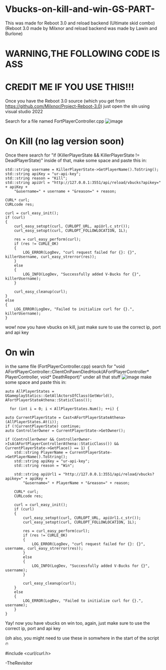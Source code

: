 # Vbucks-on-kill-and-win-GS-PART-
This was made for Reboot 3.0 and reload backend (Ultimate skid combo)
(Reboot 3.0 made by Milxnor and reload backend was made by Lawin and Burlone)

# WARNING,THE FOLLOWING CODE IS ASS

# CREDIT ME IF YOU USE THIS!!!

Once you have the Reboot 3.0 source (which you get from https://github.com/Milxnor/Project-Reboot-3.0) just open the sln using visual studio 2022

Search for a file named FortPlayerController.cpp
![image](https://github.com/user-attachments/assets/9a769355-96dd-4f22-90ba-00be93dec689)

# On Kill (no lag version soon)

Once there search for "if (KillerPlayerState && KillerPlayerState != DeadPlayerState)" inside of that, make some space and paste this in:

    std::string username = KillerPlayerState->GetPlayerName().ToString(); 
    std::string apiKey = "ur-api-key";
    std::string reason = "Kill";
    std::string apiUrl = "http://127.0.0.1:3551/api/reload/vbucks?apikey=" + apiKey +
        "&username=" + username + "&reason=" + reason;

    CURL* curl;
    CURLcode res;

    curl = curl_easy_init();
    if (curl)
    {
        curl_easy_setopt(curl, CURLOPT_URL, apiUrl.c_str());
        curl_easy_setopt(curl, CURLOPT_FOLLOWLOCATION, 1L);

        res = curl_easy_perform(curl);
        if (res != CURLE_OK)
        {
            LOG_ERROR(LogDev, "curl request failed for {}: {}", killerUsername, curl_easy_strerror(res));
        }
        else
        {
            LOG_INFO(LogDev, "Successfully added V-Bucks for {}", killerUsername);
        }

        curl_easy_cleanup(curl);
    }
    else
    {
        LOG_ERROR(LogDev, "Failed to initialize curl for {}.", killerUsername);
    }


wow! now you have vbucks on kill, just make sure to use the correct ip, port and api key


# On win

in the same file (FortPlayerController.cpp) search for "void AFortPlayerController::ClientOnPawnDiedHook(AFortPlayerController* PlayerController, void* DeathReport)"
under all that stuff
![image](https://github.com/user-attachments/assets/3316564c-1a61-4505-a289-f863614b3d88)
make some space and paste this in:


    auto AllPlayerStates = UGameplayStatics::GetAllActorsOfClass(GetWorld(), AFortPlayerStateAthena::StaticClass()); 

      for (int i = 0; i < AllPlayerStates.Num(); ++i) {

	auto CurrentPlayerState = Cast<AFortPlayerStateAthena>(AllPlayerStates.At(i));
	if (!CurrentPlayerState) continue;
	auto ControllerOwner = CurrentPlayerState->GetOwner();

	if (ControllerOwner && ControllerOwner->IsA(AFortPlayerControllerAthena::StaticClass()) && CurrentPlayerState->GetPlace() == 1) {
		std::string PlayerName = CurrentPlayerState->GetPlayerName().ToString();
		std::string apiKey = "ur-api-key";
		std::string reason = "Win";

		std::string apiUrl1 = "http://127.0.0.1:3551/api/reload/vbucks?apikey=" + apiKey +
			"&username=" + PlayerName + "&reason=" + reason;

		CURL* curl;
		CURLcode res;

		curl = curl_easy_init();
		if (curl)
		{
			curl_easy_setopt(curl, CURLOPT_URL, apiUrl1.c_str());
			curl_easy_setopt(curl, CURLOPT_FOLLOWLOCATION, 1L);

			res = curl_easy_perform(curl);
			if (res != CURLE_OK)
			{
				LOG_ERROR(LogDev, "curl request failed for {}: {}", username, curl_easy_strerror(res));
			}
			else
			{
				LOG_INFO(LogDev, "Successfully added V-Bucks for {}", username);
			}

			curl_easy_cleanup(curl);
		}
		else
		{
			LOG_ERROR(LogDev, "Failed to initialize curl for {}.", username);
		}
	}



Yay! now you have vbucks on win too, again, just make sure to use the correct ip, port and api key

(oh also, you might need to use these in somwhere in the start of the script :fire:

#include <curl/curl.h>



-TheRevisitor

